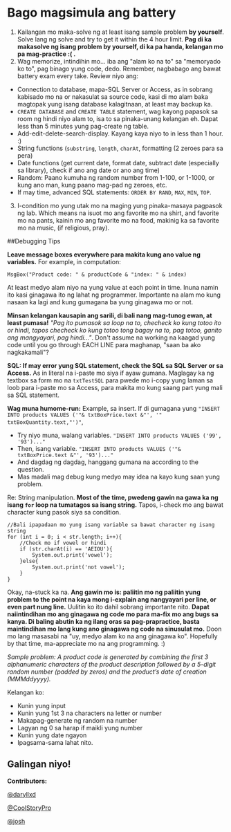 Bago magsimula ang battery
==========================

1. Kailangan mo maka-solve ng at least isang sample problem __by yourself__. 
Solve lang ng solve and try to get it within the 4 hour limit.
__Pag di ka makasolve ng isang problem by yourself, di ka pa handa, kelangan mo 
pa mag-practice :( .__
2. Wag memorize, intindihin mo... iba ang "alam ko na to" sa "memoryado ko 
to", pag binago yung code, dedo. Remember, nagbabago ang bawat battery exam 
every take. Review niyo ang:

* Connection to database, mapa-SQL Server or Access, as in sobrang 
kabisado mo na or nakasulat sa source code, kasi di mo alam baka magtopak yung 
isang database kalagitnaan, at least may backup ka.
* `CREATE DATABASE` and `CREATE TABLE` statement, wag kayong papasok sa room ng 
hindi niyo alam to, isa to sa pinaka-unang kelangan eh. Dapat less than 5 
minutes yung pag-create ng table.
* Add-edit-delete-search-display. Kayang kaya niyo to in less than 1 hour. :)
* String functions (`substring`, `length`, `charAt`, formatting (2 zeroes 
para sa pera)
* Date functions (get current date, format date, subtract date 
(especially sa library), check if ano ang date or ano ang time)
* Random: Paano kumuha ng random number from 1-100, or 1-1000, or kung ano man,
 kung paano mag-pad ng zeroes, etc.
* If may time, advanced SQL statements: `ORDER BY RAND`, `MAX`, `MIN`, `TOP`.

3. I-condition mo yung utak mo na maging yung pinaka-masaya pagpasok ng lab. 
Which means na isuot mo ang favorite mo na shirt, and favorite mo na pants, 
kainin mo ang favorite mo na food, makinig ka sa favorite mo na music, (if 
religious, pray).

##Debugging Tips

__Leave message boxes everywhere para makita kung ano value ng variables.__
For example, in computation:

`MsgBox("Product code: " & productCode & "index: " & index)`

At least medyo alam niyo na yung value at each point in time. Inuna namin ito 
kasi ginagawa ito ng lahat ng programmer. Importante na alam mo kung nasaan ka 
lagi and kung gumagana ba yung ginagawa mo or not.

__Minsan kelangan kausapin ang sarili, di bali nang mag-tunog ewan, at least 
pumasa!__ _"Pag ito pumasok sa loop na to, checheck ko kung totoo ito or hindi, 
tapos checheck ko kung totoo tong bagay na to, pag totoo, ganito ang mangyayari, 
pag hindi..."_. Don't assume na working na kaagad yung code until you go through 
EACH LINE para maghanap, "saan ba ako nagkakamali"?

__SQL: If may error yung SQL statement, check the SQL sa SQL Server or sa 
Access.__ As in literal na i-paste mo siya if ayaw gumana. Maglagay ka ng 
textbox sa form mo na `txtTestSQL` para pwede mo i-copy yung 
laman sa loob para i-paste mo sa Access, para makita mo kung saang part 
yung mali sa SQL statement.

__Wag muna humome-run:__ Example, sa insert. If di gumagana yung 
`"INSERT INTO products VALUES ('"& txtBoxPrice.text &"', '" txtBoxQuantity.text,"')"`,

* Try niyo muna, walang variables. `"INSERT INTO products VALUES ('99', '93')..."`
* Then, isang variable. `"INSERT INTO products VALUES ('"& txtBoxPrice.text &"', '93')..."`
* And dagdag ng dagdag, hanggang gumana na according to the question.
* Mas madali mag debug kung medyo may idea na kayo kung saan yung problem.

Re: String manipulation. __Most of the time, pwedeng gawin na gawa ka ng isang
 `for` loop na tumatagos sa isang string.__ Tapos, i-check mo ang bawat 
character kung pasok siya sa condition.

    //Bali ipapadaan mo yung isang variable sa bawat character ng isang string
    for (int i = 0; i < str.length; i++){
        //Check mo if vowel or hindi
        if (str.charAt(i) == 'AEIOU'){
            System.out.print('vowel');
        }else{
            System.out.print('not vowel');
        }
    }

Okay, na-stuck ka na. __Ang gawin mo is: paliitin mo ng paliitin yung problem
 to the point na kaya mong i-explain ang nangyayari per line, or even part nung 
line.__ Uulitin ko ito dahil sobrang importante nito. __Dapat naiintindihan mo 
ang ginagawa ng code mo para ma-fix mo ang bugs sa kanya. Di baling abutin ka 
ng ilang oras sa pag-prapractice, basta maintindihan mo lang kung ano ginagawa 
ng code na sinusulat mo.__ Doon mo lang masasabi na "uy, medyo alam ko na ang 
ginagawa ko". Hopefully by that time, ma-appreciate mo na ang programming. :)

_Sample problem: A product code is generated by combining the first 3 
alphanumeric characters of the product description followed by a 5-digit random 
number (padded by zeros) and the product’s date of creation (MMMddyyyy)._

Kelangan ko:

* Kunin yung input
* Kunin yung 1st 3 na characters na letter or number
* Makapag-generate ng random na number
* Lagyan ng 0 sa harap if maikli yung number
* Kunin yung date ngayon
* Ipagsama-sama lahat nito.

Galingan niyo!
--------------

__Contributors:__

[@daryllxd](http://www.github.com/daryllxd)

[@CoolStoryPro](https://twitter.com/CoolStoryPro)

[@josh](https://www.facebook.com/misskananirafaeljoshua)